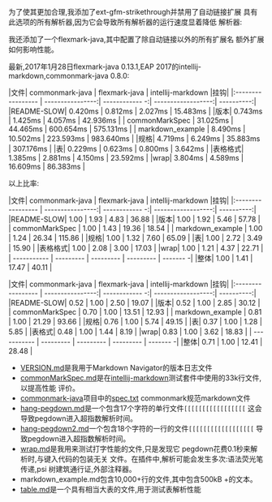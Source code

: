 为了使其更加合理,我添加了ext-gfm-strikethrough并禁用了自动链接扩展
具有此选项的所有解析器,因为它会导致所有解析器的运行速度显着降低
解析器:

我还添加了一个flexmark-java,其中配置了除自动链接以外的所有扩展名
额外扩展如何影响性能。

最新,2017年1月28日flexmark-java 0.13.1,EAP 2017的intellij-markdown,commonmark-java
0.8.0:

|文件| commonmark-java | flexmark-java | intellij-markdown |挂钩|
|:----------------- | ----------------:| ------------ -:| ------------------:| ----------:|
|README-SLOW| 0.420ms | 0.812ms | 2.027ms | 15.483ms |
|版本| 0.743ms | 1.425ms | 4.057ms | 42.936ms |
| commonMarkSpec | 31.025ms | 44.465ms | 600.654ms | 575.131ms |
| markdown_example | 8.490ms | 10.502ms | 223.593ms | 983.640ms |
|规格| 4.719ms | 6.249ms | 35.883ms | 307.176ms |
|表| 0.229ms | 0.623ms | 0.800ms | 3.642ms |
|表格格式| 1.385ms | 2.881ms | 4.150ms | 23.592ms |
|wrap| 3.804ms | 4.589ms | 16.609ms | 86.383ms |

以上比率:

|文件| commonmark-java | flexmark-java | intellij-markdown |挂钩|
|:----------------- | ----------------:| ------------ -:| ------------------:| ----------:|
|README-SLOW| 1.00 | 1.93 | 4.83 | 36.88 |
|版本| 1.00 | 1.92 | 5.46 | 57.78 |
| commonMarkSpec | 1.00 | 1.43 | 19.36 | 18.54 |
| markdown_example | 1.00 | 1.24 | 26.34 | 115.86 |
|规格| 1.00 | 1.32 | 7.60 | 65.09 |
|表| 1.00 | 2.72 | 3.49 | 15.90 |
|表格格式| 1.00 | 2.08 | 3.00 | 17.03 |
|wrap| 1.00 | 1.21 | 4.37 | 22.71 |
| ----------- | --------- | --------- | --------- | ------- -|
|整体| 1.00 | 1.41 | 17.47 | 40.11 |

|文件| commonmark-java | flexmark-java | intellij-markdown |挂钩|
|:----------------- | ----------------:| ------------ -:| ------------------:| ----------:|
|README-SLOW| 0.52 | 1.00 | 2.50 | 19.07 |
|版本| 0.52 | 1.00 | 2.85 | 30.12 |
| commonMarkSpec | 0.70 | 1.00 | 13.51 | 12.93 |
| markdown_example | 0.81 | 1.00 | 21.29 | 93.66 |
|规格| 0.76 | 1.00 | 5.74 | 49.15 |
|表| 0.37 | 1.00 | 1.28 | 5.85 |
|表格式| 0.48 | 1.00 | 1.44 | 8.19 |
|wrap| 0.83 | 1.00 | 3.62 | 18.83 |
| ----------- | --------- | --------- | --------- | ------- -|
|整体| 0.71 | 1.00 | 12.41 | 28.48 |

* [VERSION.md]是我用于Markdown Navigator的版本日志文件
* [commonMarkSpec.md]是在[intellij-markdown]测试套件中使用的33k行文件,以提高性能
  评价。
* [commonmark-java]项目中的[spec.txt] commonmark规范markdown文件
* [hang-pegdown.md]是一个包含17个字符的单行文件`[[[[[[[[[[[[[[[[[`
  这会导致pegdown进入超指数解析时间。
* [hang-pegdown2.md]一个包含18个字符的一行的文件`[[[[[[[[[[[[[[[[[[`
  导致pegdown进入超指数解析时间。
* [wrap.md]是我用来测试打字性能的文件,只是发现它
  pegdown花费0.1秒来解析时,与键入代码的包装无关
  文件。在插件中,解析可能会发生多次:语法荧光笔传递,psi
  树建筑通行证,外部注释器。
* markdown_example.md包含10,000+行的文件,其中包含500kB +的文本。
* [table.md]是一个具有相当大表的文件,用于测试表解析性能

[commonmark-java]: https://github.com/atlassian/commonmark-java
[commonMarkSpec.md]: https://github.com/vsch/idea-multimarkdown/blob/master/test/data/performance/commonMarkSpec.md
[hang-pegdown.md]: https://github.com/vsch/idea-multimarkdown/blob/master/test/data/performance/hang-pegdown.md
[hang-pegdown2.md]: https://github.com/vsch/idea-multimarkdown/blob/master/test/data/performance/hang-pegdown2.md
[intellij-markdown]: https://github.com/valich/intellij-markdown
[spec.txt]: https://github.com/vsch/idea-multimarkdown/blob/master/test/data/performance/spec.md
[table.md]: https://github.com/vsch/idea-multimarkdown/blob/master/test/data/performance/table.md
[VERSION.md]: https://github.com/vsch/idea-multimarkdown/blob/master/test/data/performance/VERSION.md
[wrap.md]: https://github.com/vsch/idea-multimarkdown/blob/master/test/data/performance/wrap.md